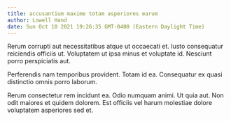 ```yaml
---
title: accusantium maxime totam asperiores earum
author: Lowell Hand
date: Sun Oct 10 2021 19:26:35 GMT-0400 (Eastern Daylight Time)
---
```

Rerum corrupti aut necessitatibus atque ut occaecati et. Iusto consequatur reiciendis officiis ut. Voluptatem ut ipsa minus et voluptate id. Nesciunt porro perspiciatis aut.

 Perferendis nam temporibus provident. Totam id ea. Consequatur ex quasi distinctio omnis porro laborum.

 Rerum consectetur rem incidunt ea. Odio numquam animi. Ut quia aut. Non odit maiores et quidem dolorem. Est officiis vel harum molestiae dolore voluptatem asperiores sed et.